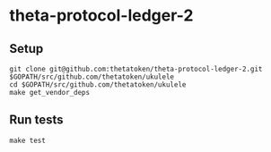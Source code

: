 # theta-protocol-ledger-2

## Setup

```
git clone git@github.com:thetatoken/theta-protocol-ledger-2.git $GOPATH/src/github.com/thetatoken/ukulele
cd $GOPATH/src/github.com/thetatoken/ukulele
make get_vendor_deps
```

## Run tests
```
make test
```
